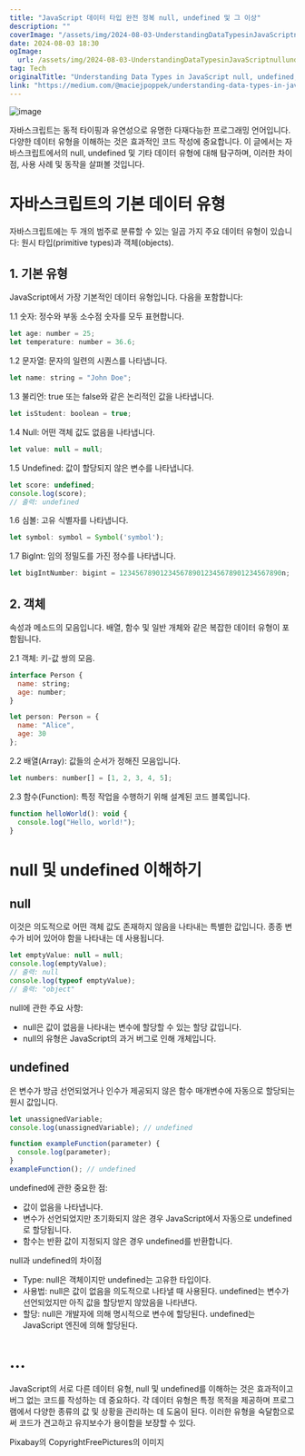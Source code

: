 ```yaml
---
title: "JavaScript 데이터 타입 완전 정복 null, undefined 및 그 이상"
description: ""
coverImage: "/assets/img/2024-08-03-UnderstandingDataTypesinJavaScriptnullundefinedandBeyond_0.png"
date: 2024-08-03 18:30
ogImage: 
  url: /assets/img/2024-08-03-UnderstandingDataTypesinJavaScriptnullundefinedandBeyond_0.png
tag: Tech
originalTitle: "Understanding Data Types in JavaScript null, undefined, and Beyond"
link: "https://medium.com/@maciejpoppek/understanding-data-types-in-javascript-null-undefined-and-beyond-f3674995c9f8"
---
```



![image](/assets/img/2024-08-03-UnderstandingDataTypesinJavaScriptnullundefinedandBeyond_0.png)

자바스크립트는 동적 타이핑과 유연성으로 유명한 다재다능한 프로그래밍 언어입니다. 다양한 데이터 유형을 이해하는 것은 효과적인 코드 작성에 중요합니다. 이 글에서는 자바스크립트에서의 null, undefined 및 기타 데이터 유형에 대해 탐구하며, 이러한 차이점, 사용 사례 및 동작을 살펴볼 것입니다.

# 자바스크립트의 기본 데이터 유형

자바스크립트에는 두 개의 범주로 분류할 수 있는 일곱 가지 주요 데이터 유형이 있습니다: 원시 타입(primitive types)과 객체(objects).

<div class="content-ad"></div>

## 1. 기본 유형

JavaScript에서 가장 기본적인 데이터 유형입니다. 다음을 포함합니다:

1.1 숫자: 정수와 부동 소수점 숫자를 모두 표현합니다.

```js
let age: number = 25;
let temperature: number = 36.6;
```

<div class="content-ad"></div>

1.2 문자열: 문자의 일련의 시퀀스를 나타냅니다.

```js
let name: string = "John Doe";
```

1.3 불리언: true 또는 false와 같은 논리적인 값을 나타냅니다.

```js
let isStudent: boolean = true;
```

<div class="content-ad"></div>

1.4 Null: 어떤 객체 값도 없음을 나타냅니다.

```js
let value: null = null;
```

1.5 Undefined: 값이 할당되지 않은 변수를 나타냅니다.

```js
let score: undefined;
console.log(score);
// 출력: undefined
```

<div class="content-ad"></div>

1.6 심볼: 고유 식별자를 나타냅니다.

```js
let symbol: symbol = Symbol('symbol');
```

1.7 BigInt: 임의 정밀도를 가진 정수를 나타냅니다.

```js
let bigIntNumber: bigint = 1234567890123456789012345678901234567890n;
```

<div class="content-ad"></div>

## 2. 객체

속성과 메소드의 모음입니다. 배열, 함수 및 일반 개체와 같은 복잡한 데이터 유형이 포함됩니다.

2.1 객체: 키-값 쌍의 모음.

```js
interface Person {
  name: string;
  age: number;
}

let person: Person = {
  name: "Alice",
  age: 30
};
```

<div class="content-ad"></div>

2.2 배열(Array): 값들의 순서가 정해진 모음입니다.

```js
let numbers: number[] = [1, 2, 3, 4, 5];
```

2.3 함수(Function): 특정 작업을 수행하기 위해 설계된 코드 블록입니다.

```js
function helloWorld(): void {
  console.log("Hello, world!");
}
```  

<div class="content-ad"></div>

# null 및 undefined 이해하기

## null

이것은 의도적으로 어떤 객체 값도 존재하지 않음을 나타내는 특별한 값입니다. 종종 변수가 비어 있어야 함을 나타내는 데 사용됩니다.

```js
let emptyValue: null = null;
console.log(emptyValue);
// 출력: null
console.log(typeof emptyValue);
// 출력: "object"
```

<div class="content-ad"></div>

null에 관한 주요 사항:

- null은 값이 없음을 나타내는 변수에 할당할 수 있는 할당 값입니다.
- null의 유형은 JavaScript의 과거 버그로 인해 개체입니다.

## undefined

은 변수가 방금 선언되었거나 인수가 제공되지 않은 함수 매개변수에 자동으로 할당되는 원시 값입니다.

<div class="content-ad"></div>

```js
let unassignedVariable;
console.log(unassignedVariable); // undefined

function exampleFunction(parameter) {
  console.log(parameter);
}
exampleFunction(); // undefined
```

undefined에 관한 중요한 점:

- 값이 없음을 나타냅니다.
- 변수가 선언되었지만 초기화되지 않은 경우 JavaScript에서 자동으로 undefined로 할당됩니다.
- 함수는 반환 값이 지정되지 않은 경우 undefined를 반환합니다.

null과 undefined의 차이점

<div class="content-ad"></div>

- Type: null은 객체이지만 undefined는 고유한 타입이다.
- 사용법: null은 값이 없음을 의도적으로 나타낼 때 사용된다. undefined는 변수가 선언되었지만 아직 값을 할당받지 않았음을 나타낸다.
- 할당: null은 개발자에 의해 명시적으로 변수에 할당된다. undefined는 JavaScript 엔진에 의해 할당된다.

# …

JavaScript의 서로 다른 데이터 유형, null 및 undefined를 이해하는 것은 효과적이고 버그 없는 코드를 작성하는 데 중요하다. 각 데이터 유형은 특정 목적을 제공하며 프로그램에서 다양한 종류의 값 및 상황을 관리하는 데 도움이 된다. 이러한 유형을 숙달함으로써 코드가 견고하고 유지보수가 용이함을 보장할 수 있다.

Pixabay의 CopyrightFreePictures의 이미지
